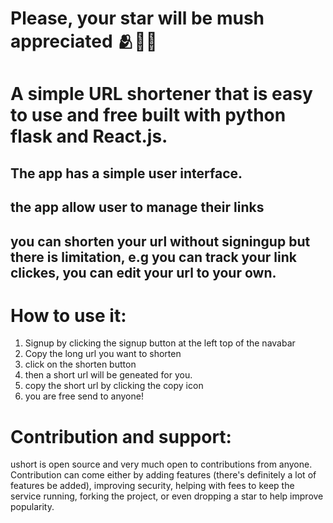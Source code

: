 # Please, your star will be mush appreciated 🫂💖🥂
# A simple URL shortener that is easy to use and free built with python flask and React.js.
## The app has a simple user interface.
## the app allow user to manage their links
## you can shorten your url without signingup but there is limitation, e.g you can track your link clickes, you can edit your url to your own.

# How to use it:
   1. Signup by clicking the signup button at the left top of the navabar
   2. Copy the long url you want to shorten
   3. click on the shorten button
   4. then a short url will be geneated for you.
   5. copy the short url by clicking the copy icon
   6. you are free send to anyone!
   
# Contribution and support:
ushort is open source and very much open to contributions from anyone. Contribution can come either by adding features (there's definitely a lot of features be added), improving security, helping with fees to keep the service running, forking the project, or even dropping a star to help improve popularity.

    

